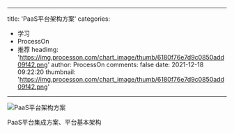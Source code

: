 
---
title: 'PaaS平台架构方案'
categories: 
 - 学习
 - ProcessOn
 - 推荐
headimg: 'https://img.processon.com/chart_image/thumb/6180f76e7d9c0850add09f42.png'
author: ProcessOn
comments: false
date: 2021-12-18 09:22:20
thumbnail: 'https://img.processon.com/chart_image/thumb/6180f76e7d9c0850add09f42.png'
---

<div>   
<img class="thumb" alt="PaaS平台架构方案" src="https://img.processon.com/chart_image/thumb/6180f76e7d9c0850add09f42.png" referrerpolicy="no-referrer">
<p>PaaS平台集成方案、平台基本架构</p>  
</div>
            